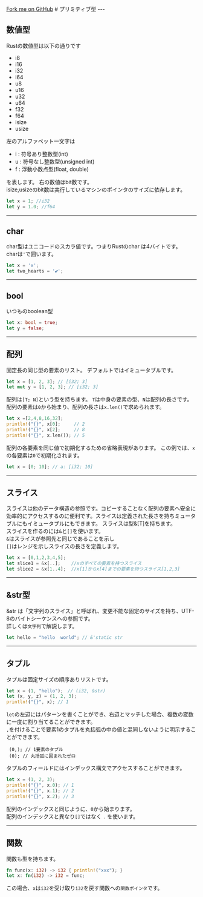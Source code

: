 <link rel="stylesheet" href="./css/reset.css">
<a class="forkme" href="https://yanokunpei.github.io/introduction_of_Rust">Fork me on GitHub</a>
# プリミティブ型
---

## 数値型
Rustの数値型は以下の通りです
- i8
- i16
- i32
- i64
- u8
- u16
- u32
- u64
- f32
- f64
- isize
- usize   

左のアルファベット一文字は
- i : 符号あり整数型(int)
- u : 符号なし整数型(unsigned int)
- f : 浮動小数点型(float, double)

を表します。
右の数値はbit数です。  
isize,usizeのbit数は実行しているマシンのポインタのサイズに依存します。
```Rust
let x = 1; //i32
let y = 1.0; //f64
```
---
## char
char型はユニコードのスカラ値です。つまりRustのchar は4バイトです。  
 charは`'`で囲います。
```Rust
let x = 'x';
let two_hearts = '💕';
```
---
## bool
いつものboolean型
```Rust
let x: bool = true;
let y = false;
```
---

## 配列
固定長の同じ型の要素のリスト。 デフォルトではイミュータブルです。
```Rust
let x = [1, 2, 3]; // [i32; 3]
let mut y = [1, 2, 3]; // [i32; 3]
```
配列は`[T; N]`という型を持ちます。
`T`は中身の要素の型、`N`は配列の長さです。  
配列の要素は`0`から始まり、配列の長さは`x.len()`で求められます。
```Rust
let x =[2,4,8,16,32];
println!("{}", x[0];     // 2
println!("{}", x[2];     // 8
println!("{}", x.len()); // 5
```
配列の各要素を同じ値で初期化するための省略表現があります。 この例では、`x`の各要素は`0`で初期化されます。
```Rust
let x = [0; 10]; // a: [i32; 10]
```
---

## スライス  
スライスは他のデータ構造の参照です。コピーすることなく配列の要素へ安全に効率的にアクセスするのに便利です。スライスは定義された長さを持ちミュータブルにもイミュータブルにもできます。
スライスは型&[T]を持ちます。  
スライスを作るのには`&`と`[]`を使います。  
`&`はスライスが参照先と同じであることを示し  
`[]`はレンジを示しスライスの長さを定義します。
```Rust
let x = [0,1,2,3,4,5];
let slice1 = &x[..];    //xのすべての要素を持つスライス
let slice2 = &x[1..4];  //x[1]からx[4]までの要素を持つスライス[1,2,3]
```
---
## &str型
 &str は「文字列のスライス」と呼ばれ、変更不能な固定のサイズを持ち、UTF-8のバイトシーケンスへの参照です。  
 詳しくは`文字列`で解説します。
 ```Rust
 let hello = "hello  world"; // &'static str
 ```
 ---

## タプル
タプルは固定サイズの順序ありリストです。
```Rust
let x = (1, "hello");　// (i32, &str)
let (x, y, z) = (1, 2, 3);
println!("{}", x); // 1
```
`let`の左辺にはパターンを書くことができ、右辺とマッチした場合、複数の変数に一度に割り当てることができます。   
`,`を付けることで要素1のタプルを丸括弧の中の値と混同しないように明示することができます。  
```
 (0,); // 1要素のタプル  
 (0); // 丸括弧に囲まれたゼロ
```
タプルのフィールドにはインデックス構文でアクセスすることができます。
```Rust
let x = (1, 2, 3);
println!("{}", x.0); // 1
println!("{}", x.1); // 2
println!("{}", x.2); // 3
```  
配列のインデックスと同じように、`0`から始まります。  
配列のインデックスと異なり`[]`ではなく `.` を使います。

---
## 関数
関数も型を持ちます。
```Rust
fn func(x: i32) -> i32 { println!("xxx"); }
let x: fn(i32) -> i32 = func;
```
この場合、`x`は`i32`を受け取り`i32`を戻す関数への`関数ポインタ`です。
